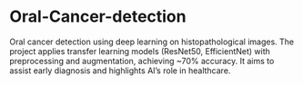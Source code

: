 # Oral-Cancer-detection
Oral cancer detection using deep learning on histopathological images. The project applies transfer learning models (ResNet50, EfficientNet) with preprocessing and augmentation, achieving ~70% accuracy. It aims to assist early diagnosis and highlights AI’s role in healthcare.
